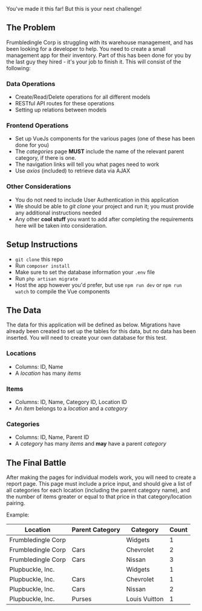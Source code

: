 You've made it this far! But this is your next challenge!

## The Problem
Frumbledingle Corp is struggling with its warehouse management, and has been looking for a developer to help. You need to create a small management app for their inventory. Part of this has been done for you by the last guy they hired - it's your job to finish it. This will consist of the following:

### Data Operations
- Create/Read/Delete operations for all different models
- RESTful API routes for these operations
- Setting up relations between models

### Frontend Operations
- Set up VueJs components for the various pages (one of these has been done for you)
- The *categories* page **MUST** include the name of the relevant parent category, if there is one.
- The navigation links will tell you what pages need to work
- Use *axios* (included) to retrieve data via AJAX

### Other Considerations
- You do not need to include User Authentication in this application
- We should be able to *git clone* your project and run it; you must provide any additional instructions needed
- Any other **cool stuff** you want to add after completing the requirements here will be taken into consideration.

## Setup Instructions
- `git clone` this repo
- Run `composer install`
- Make sure to set the database information your `.env` file
- Run `php artisan migrate`
- Host the app however you'd prefer, but use `npm run dev` or `npm run watch` to compile the Vue components

## The Data
The data for this application will be defined as below. Migrations have already been created to set up the tables for this data, but no data has been inserted. You will need to create your own database for this test.

### Locations
- Columns: ID, Name
- A *location* has many *items*

### Items
- Columns: ID, Name, Category ID, Location ID
- An *item* belongs to a *location* and a *category*

### Categories
- Columns: ID, Name, Parent ID
- A *category* has many *items* and **may** have a parent *category*

## The Final Battle
After making the pages for individual models work, you will need to create a report page. This page must include a price input, and should give a list of all categories for each location (including the parent category name), and the number of items greater or equal to that price in that category/location pairing.

Example:

|Location|Parent Category|Category|Count|
|--|--|--|--|
|Frumbledingle Corp| |Widgets|1|
|Frumbledingle Corp|Cars|Chevrolet|2|
|Frumbledingle Corp|Cars|Nissan|3|
|Plupbuckle, Inc.| |Widgets|1|
|Plupbuckle, Inc.|Cars|Chevrolet|1|
|Plupbuckle, Inc.|Cars|Nissan|2|
|Plupbuckle, Inc.|Purses|Louis Vuitton|1|



